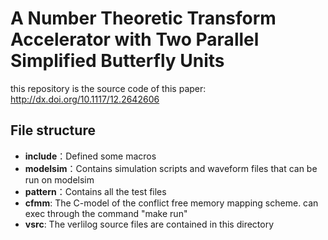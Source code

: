 # A Number Theoretic Transform Accelerator with Two Parallel Simplified Butterfly Units

this repository is the source code of this paper: http://dx.doi.org/10.1117/12.2642606

## File structure

+ **include**：Defined some macros
+ **modelsim**：Contains simulation scripts and waveform files that can be run on modelsim
+ **pattern**：Contains all the test files
+ **cfmm**: The C-model of the conflict free memory mapping scheme. can exec through the command "make run" 
+ **vsrc**: The verlilog source files are contained in this directory

